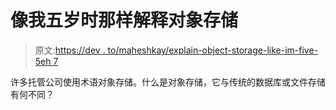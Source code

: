 # 像我五岁时那样解释对象存储

> 原文:[https://dev . to/maheshkay/explain-object-storage-like-im-five-5eh 7](https://dev.to/maheshkay/explain-object-storage-like-im-five-5eh7)

许多托管公司使用术语对象存储。什么是对象存储，它与传统的数据库或文件存储有何不同？